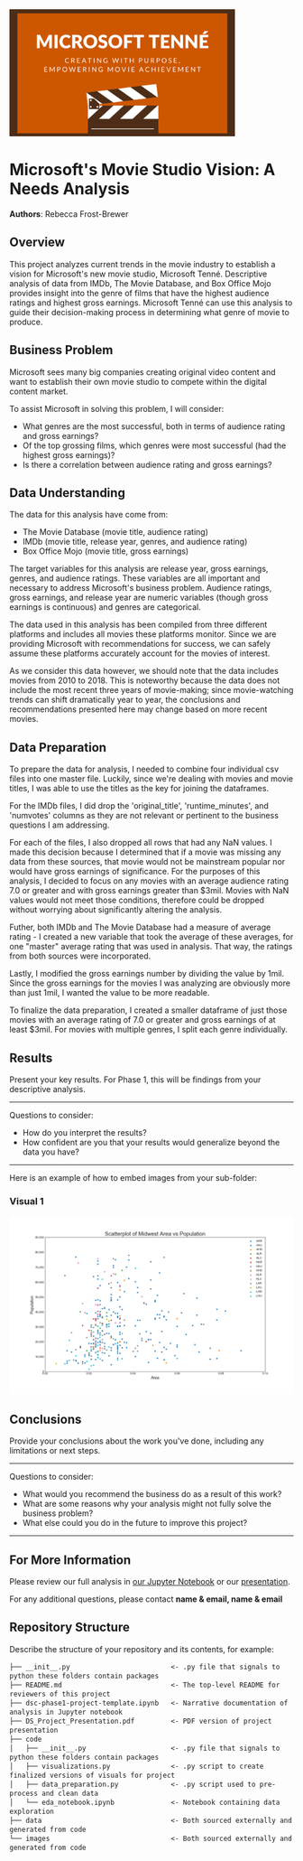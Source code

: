 <img src="images/microsoft_tenne.png" alt="tenne image" style="width: 400px;" class = "center"/>


# Microsoft's Movie Studio Vision: A Needs Analysis

**Authors**: Rebecca Frost-Brewer

## Overview

This project analyzes current trends in the movie industry to establish a vision for Microsoft's new movie studio, Microsoft Tenné. Descriptive analysis of data from IMDb, The Movie Database, and Box Office Mojo provides insight into the genre of films that have the highest audience ratings and highest gross earnings. Microsoft Tenné can use this analysis to guide their decision-making process in determining what genre of movie to produce.


## Business Problem

Microsoft sees many big companies creating original video content and want to establish their own movie studio to compete within the digital content market. 

To assist Microsoft in solving this problem, I will consider:

* What genres are the most successful, both in terms of audience rating and gross earnings?
* Of the top grossing films, which genres were most successful (had the highest gross earnings)?
* Is there a correlation between audience rating and gross earnings?


## Data Understanding

The data for this analysis have come from:

* The Movie Database (movie title, audience rating)
* IMDb (movie title, release year, genres, and audience rating)
* Box Office Mojo (movie title, gross earnings)

The target variables for this analysis are release year, gross earnings, genres, and audience ratings. These variables are all important and necessary to address Microsoft's business problem. Audience ratings, gross earnings, and release year are numeric variables (though gross earnings is continuous) and genres are categorical. 

The data used in this analysis has been compiled from three different platforms and includes all movies these platforms monitor. Since we are providing Microsoft with recommendations for success, we can safely assume these platforms accurately account for the movies of interest.

As we consider this data however, we should note that the data includes movies from 2010 to 2018. This is noteworthy because the data does not include the most recent three years of movie-making; since movie-watching trends can shift dramatically year to year, the conclusions and recommendations presented here may change based on more recent movies.


## Data Preparation

To prepare the data for analysis, I needed to combine four individual csv files into one master file. Luckily, since we're dealing with movies and movie titles, I was able to use the titles as the key for joining the dataframes.

For the IMDb files, I did drop the 'original_title', 'runtime_minutes', and 'numvotes' columns as they are not relevant or pertinent to the business questions I am addressing.

For each of the files, I also dropped all rows that had any NaN values. I made this decision because I determined that if a movie was missing any data from these sources, that movie would not be mainstream popular nor would have gross earnings of significance. For the purposes of this analysis, I decided to focus on any movies with an average audience rating 7.0 or greater and with gross earnings greater than $3mil. Movies with NaN values would not meet those conditions, therefore could be dropped without worrying about significantly altering the analysis.

Futher, both IMDb and The Movie Database had a measure of average rating - I created a new variable that took the average of these averages, for one "master" average rating that was used in analysis. That way, the ratings from both sources were incorporated.

Lastly, I modified the gross earnings number by dividing the value by 1mil. Since the gross earnings for the movies I was analyzing are obviously more than just 1mil, I wanted the value to be more readable.

To finalize the data preparation, I created a smaller dataframe of just those movies with an average rating of 7.0 or greater and gross earnings of at least $3mil. For movies with multiple genres, I split each genre individually.


## Results

Present your key results. For Phase 1, this will be findings from your descriptive analysis.

***
Questions to consider:
* How do you interpret the results?
* How confident are you that your results would generalize beyond the data you have?
***

Here is an example of how to embed images from your sub-folder:

### Visual 1
![graph1](./images/viz1.png)

## Conclusions

Provide your conclusions about the work you've done, including any limitations or next steps.

***
Questions to consider:
* What would you recommend the business do as a result of this work?
* What are some reasons why your analysis might not fully solve the business problem?
* What else could you do in the future to improve this project?
***

## For More Information

Please review our full analysis in [our Jupyter Notebook](./dsc-phase1-project-template.ipynb) or our [presentation](./DS_Project_Presentation.pdf).

For any additional questions, please contact **name & email, name & email**

## Repository Structure

Describe the structure of your repository and its contents, for example:

```
├── __init__.py                         <- .py file that signals to python these folders contain packages
├── README.md                           <- The top-level README for reviewers of this project
├── dsc-phase1-project-template.ipynb   <- Narrative documentation of analysis in Jupyter notebook
├── DS_Project_Presentation.pdf         <- PDF version of project presentation
├── code
│   ├── __init__.py                     <- .py file that signals to python these folders contain packages
│   ├── visualizations.py               <- .py script to create finalized versions of visuals for project
│   ├── data_preparation.py             <- .py script used to pre-process and clean data
│   └── eda_notebook.ipynb              <- Notebook containing data exploration
├── data                                <- Both sourced externally and generated from code
└── images                              <- Both sourced externally and generated from code
```

